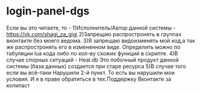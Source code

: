 # login-panel-dgs

Если вы это читаете, то -
1)Исполнитель/Автор данной системы - https://vk.com/shagi_za_gigi
2)Запрещаю распростронять в группах вконтакте без моего ведома.
3)Я запрещаю видоизменять мой код,а так же распростронять его в измененном виде. Определить можно по табуляции lua кода либо по кол-ву схожих функций в скрипте.
4)В случае спорных ситуаций -  Heal.db Это побочный продукт данной системы (база данных) создается при старе ресурса
5)В случае того если вы всё-таки Нарушили 2-й пункт. То есть вы нарушили мои условия. И я в праве обратиться в тех.Поддержку Вконтакте за копипаст 
